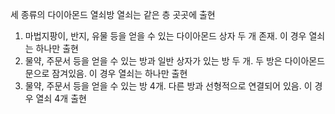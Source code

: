 세 종류의 다이아몬드 열쇠방
열쇠는 같은 층 곳곳에 출현
1. 마법지팡이, 반지, 유물 등을 얻을 수 있는 다이아몬드 상자 두 개 존재. 이 경우 열쇠는 하나만 출현
2. 물약, 주문서 등을 얻을 수 있는 방과 일반 상자가 있는 방 두 개. 두 방은 다이아몬드 문으로 잠겨있음. 이 경우 열쇠는 하나만 출현
3. 물약, 주문서 등을 얻을 수 있는 방 4개. 다른 방과 선형적으로 연결되어 있음. 이 경우 열쇠 4개 출현
